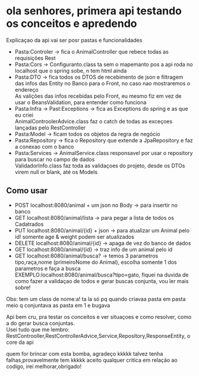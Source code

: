 <h1> ola senhores, primera api testando os conceitos e apredendo</h1>
<p>Explicaçao da api vai ser posr pastas e funcionalidades</p>
<ul><li>Pasta:Controler -> fica o AnimalController que rebece todas as requisições Rest</li>
<li>Pasta:Cors -> Configuranto.class ta sem o mapemanto pos a api roda no localhost que o spring sobe, n tem html ainda</li></LI>
<li>Pasta:DTO ->  fica todos os DTOS de recebimento de json e filtragem das infos das Entity no Banco para o Front, no caso nao mostraremos o endereço<br>
As valições das infos recebidas pelo Front, eu mesmo fiz em vez de usar o BeansValidation, para entender como funciona</li>
<li>Pasta:Infra -> Past:Exceptions -> fica as Exceptions do spring e as que eu criei<br>
AnimalControolerAdvice.class faz o catch de todas as exceçoes lançadas pelo RestController</li>
<li>Pasta:Model -> ficam todos os objetos da regra de negócio</li>
<li>Pasta:Repository -> fica o Repository que extende a JpaRepository e faz a conexao com o banco</li>
<li>Pasta:Services -> AnimalService.class responsavel por usar o repository para buscar no campo de dados<br>
ValidadorInfo.class faz toda as validaçoes do projeto, desde os DTOs virem null or blank, até os Models</li></ul>

<h2> Como usar  </h2>
<ul><li>POST localhost:8080/animal + um json no Body -> para insertir no banco</li>
<li> GET localhost:8080/animal/lista -> para pegar a lista de todos os Cadatrados</li>
<li>PUT localhost:8080/animal/{id} + json -> para atualizar um Animal pelo id! somente age & weight podem ser atualizados</li>
<li> DELETE localhost:8080/animal/{id} -> apaga de vez do banco de dados</li>
<li>GET localhost:8080/animal/{id} -> traz info de um animal pelo id</li>
<li>GET localhost:8080/animal/busca? -> temos 3 parametros tipo,raça,nome (primeiroNome do Animal), escolha somente 1 dos parametros e faça a busca<br>
EXEMPLO:localhost:8080/animal/busca?tipo=gato, fiquei na duvida de como fazer a validaçao de todos e gerar buscas conjunta, vou ler mais sobre! </li></ul>

<p>Obs: tem um class de nome:a! ta la só pq quando criavaa pasta em pasta meio q conjuntava as pasta em 1 e bugava</p>
<p>Api bem cru, pra testar os conceitos e ver situaçoes e como resolver, como a do gerar busca conjuntas.<br>
Usei tudo que me lembro: RestControoller,RestControllerAdvice,Service,Repository,ResponseEntity, o core da api</p>


<p>quem for brincar com esta bomba, agradeço kkkkk talvez tenha falhas,provavelmente tem kkkkk aceito qualquer critica em relação ao codigo, irei melhorar,obrigado!</p>
